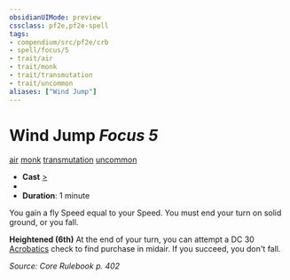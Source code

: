 ```yaml
---
obsidianUIMode: preview
cssclass: pf2e,pf2e-spell
tags:
- compendium/src/pf2e/crb
- spell/focus/5
- trait/air
- trait/monk
- trait/transmutation
- trait/uncommon
aliases: ["Wind Jump"]
---
```

# Wind Jump *Focus 5*   
[air](air.md "Air Energy & Element Trait")  [monk](Reference/Rules/Traits/monk.md "Monk Class Trait")  [transmutation](transmutation.md "Transmutation School Trait")  [uncommon](uncommon.md "Uncommon Rarity Trait")  

- **Cast** [>](chapter-9-playing-the-game.md#Actions "Single Action") 
- 
- **Duration**: 1 minute

You gain a fly Speed equal to your Speed. You must end your turn on solid ground, or you fall.

**Heightened (6th)** At the end of your turn, you can attempt a DC 30 [Acrobatics](skills.md#Acrobatics) check to find purchase in midair. If you succeed, you don't fall.

*Source: Core Rulebook p. 402*